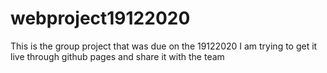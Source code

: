 # webproject19122020
This is the group project that was due on the 19122020
I am trying to get it live through github pages and share it with the team
